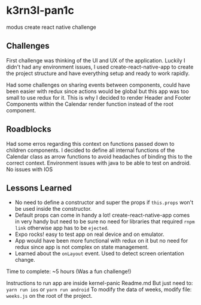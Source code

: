 # k3rn3l-pan1c
modus create react native challenge

## Challenges
First challenge was thinking of the UI and UX of the application. Luckily I didn't had any environment issues, I used create-react-native-app to create the project structure and have everything setup and ready to work rapidly.

Had some challenges on sharing events between components, could have been easier with redux since actions would be global but this app was too small to use redux for it. This is why I decided to render Header and Footer Components within the Calendar render function instead of the root component.

## Roadblocks
Had some erros regarding this context on functions passed down to children components. I decided to define all internal functions of the Calendar class as arrow functions to avoid headaches of binding this to the correct context. Environment issues with java to be able to test on android. No issues with IOS

## Lessons Learned
- No need to define a constructor and super the props if `this.props` won't be used inside the constructor.
- Default props can come in handy a lot!
create-react-native-app comes in very handy but need to be sure no need for libraries that required `rnpm link` otherwise app has to be `ejected`.
- Expo rocks! easy to test app on real device and on emulator.
- App would have been more functional with redux on it but no need for redux since app is not complex on state management.
- Learned about the `onLayout` event. Used to detect screen orientation change.

Time to complete: ~5 hours (Was a fun challenge!)

Instructions to run app are inside kernel-panic Readme.md
But just need to: `yarn run ios` or `yarn run android`
To modify the data of weeks, modify file: `weeks.js` on the root of the project.
